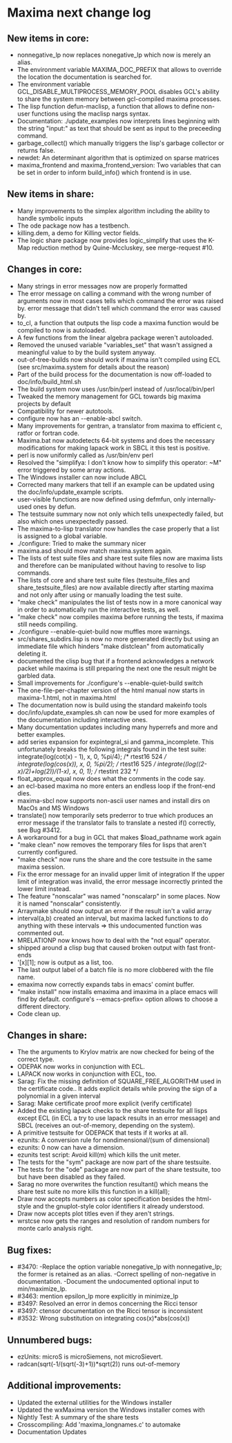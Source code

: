 Maxima next change log
======================

New items in core:
------------------
 * nonnegative_lp now replaces nonegative_lp which now is merely an alias.
 * The environment variable MAXIMA_DOC_PREFIX that allows to override the
   location the documentation is searched for.
 * The environment variable GCL_DISABLE_MULTIPROCESS_MEMORY_POOL disables
   GCL's ability to share the system memory between gcl-compiled maxima
   processes.
 * The lisp function defun-maclisp, a function that allows to define 
   non-user functions using the maclisp nargs syntax.
 * Documentation: ./update_examples now interprets lines beginning with 
   the string "input:" as text that should be sent as input to the 
   preceeding command.
 * garbage_collect() which manually triggers the lisp's garbage collector 
   or returns false.
 * newdet: An determinant algorithm that is optimized on sparse matrices
 * maxima_frontend and maxima_frontend_version: Two variables that can be
   set in order to inform build_info() which frontend is in use.

New items in share:
-------------------
 * Many improvements to the simplex algorithm including the ability to handle
   symbolic inputs
 * The ode package now has a testbench.
 * killing.dem, a demo for Killing vector fields.
 * The logic share package now provides logic_simplify that uses the
   K-Map reduction method by Quine-Mccluskey, see merge-request #10.

Changes in core:
----------------
 * Many strings in error messages now are properly formatted
 * The error message on calling a command with the wrong number of arguments
   now in most cases tells which command the error was raised by.
   error message that didn't tell which command the error was caused by.
 * to_cl, a function that outputs the lisp code a maxima function would be 
   compiled to now is autoloaded.
 * A few functions from the linear algebra package weren't autoloaded.
 * Removed the unused variable "variables_set" that wasn't assigned a meaningful
   value to by the build system anyway.
 * out-of-tree-builds now should work if maxima isn't compiled using ECL 
   (see src/maxima.system for details about the reason)
 * Part of the build process for the documentation is now off-loaded to 
   doc/info/build_html.sh 
 * The build system now uses /usr/bin/perl instead of /usr/local/bin/perl
 * Tweaked the memory management for GCL towards big maxima projects by default
 * Compatibility for newer autotools.
 * configure now has an --enable-abcl switch.
 * Many improvements for gentran, a translator from maxima to efficient
   c, ratfor or fortran code.
 * Maxima.bat now autodetects 64-bit systems and does the necessary
   modifications for making lapack work in SBCL it this test is positive.
 * perl is now uniformly called as /usr/bin/env perl
 * Resolved the "simplifya: I don't know how to simplify this operator: ~M"
   error triggered by some array actions.
 * The Windows installer can now include ABCL
 * Corrected many markers that tell if an example can be updated using the 
   doc/info/update_example scripts.
 * user-visible functions are now defined using defmfun, only internally-used
   ones by defun.
 * The testsuite summary now not only which tells unexpectedly failed, but also
   which ones unexpectedly passed.
 * The maxima-to-lisp translator now handles the case properly that a list
   is assigned to a global variable.
 * ./configure: Tried to make the summary nicer
 * maxima.asd should mow match maxima.system again.
 * The lists of test suite files and share test suite files now are maxima lists
   and therefore can be manipulated without having to resolve to lisp commands.
 * The lists of core and share test suite files (testsuite_files and 
   share_testsuite_files) are now available directly after starting maxima and 
   not only after using or manually loading the test suite.
 * "make check" manipulates the list of tests now in a more canonical way in order
   to automatically run the interactive tests, as well.
 * "make check" now compiles maxima before running the tests, if maxima still 
    needs compiling.
 * ./configure --enable-quiet-build now muffles more warnings.
 * src/shares_subdirs.lisp is now no more generated directly but using an 
   immediate file which hinders "make distclean" from automatically deleting it.
 * documented the clisp bug that if a frontend acknowledges a network packet 
   while maxima is still preparing the next one the result might be garbled
   data.
 * Small improvements for ./configure's --enable-quiet-build switch
 * The one-file-per-chapter version of the html manual now starts in 
   maxima-1.html, not in maxima.html
 * The documentation now is build using the standard makeinfo tools
 * doc/info/update_examples.sh can now be used for more examples of the 
   documentation including interactive ones.
 * Many documentation updates including many hyperrefs and more and better 
   examples.
 * add series expansion for expintegral_si and gamma_incomplete. This
   unfortunately breaks the following integrals found in the test suite:
     integrate(log(cot(x) - 1), x, 0, %pi/4);           /* rtest16  524 */
     integrate(log(cos(x)), x, 0, %pi/2);               /* rtest16  525 */
     integrate((log((2-x)/2)+log(2))/(1-x), x, 0, 1);   /* rtestint 232 */
 * float_approx_equal now does what the comments in the code say.
 * an ecl-based maxima no more enters an endless loop if the front-end dies.
 * maxima-sbcl now supports non-ascii user names and install dirs on MacOs 
   and MS Windows
 * translate() now temporarily sets prederror to true which produces an
   error message if the translator fails to translate a nested if() 
   correctly, see Bug #3412.
 * A workaround for a bug in GCL that makes $load_pathname work again
 * "make clean" now removes the temporary files for lisps that aren't
   currently configured.
 * "make check" now runs the share and the core testsuite in the same
   maxima session.
 * Fix the error message for an invalid upper limit of integration
   If the upper limit of integration was invalid, the error message
   incorrectly printed the lower limit instead.
 * The feature "nonscalar" was named "nonscalarp" in some places.
   Now it is named "nonscalar" consistently. 
 * Arraymake should now output an error if the result isn't a valid array
 * interval(a,b) created an interval, but maxima lacked functions to do
   anything with these intervals => this undocumented function was 
   commented out.
 * MRELATIONP now knows how to deal with the "not equal" operator.
 * shipped around a clisp bug that caused broken output with fast front-ends
 * '[x][1]; now is output as a list, too.
 * The last output label of a batch file is no more clobbered with the file
   name.
 * emaxima now correctly expands tabs in emacs' comint buffer.
 * "make install" now installs emaxima and imaxima in a place emacs will 
   find by default. configure's --emacs-prefix= option allows to choose
   a different directory.
 * Code clean up.
 
Changes in share:
--------------
 *  The the arguments to Krylov matrix are now checked for being of the 
    correct type.
 *  ODEPAK now works in conjunction with ECL.
 *  LAPACK now works in conjunction with ECL, too.
 *  Sarag: Fix the missing definition of SQUARE_FREE_ALGORITHM used in the 
    certificate code.. It adds explicit details while proving the sign of 
	a polynomial in a given interval
 *  Sarag: Make certificate proof more explicit (verify certificate)
 *  Added the existing lapack checks to the share testsuite for all lisps
    except ECL (in ECL a try to use lapack results in an error message)
	and SBCL (receives an out-of-memory, depending on the system).
 *  A primitive testsuite for ODEPACK that tests if it works at all.
 *  ezunits: A conversion rule for nondimensional/(sum of dimensional)
 *  ezunits: 0 now can have a dimension.
 *  ezunits test script: Avoid kill(m) which kills the unit meter.
 *  The tests for the "sym" package are now part of the share testsuite.
 *  The tests for the "ode" package are now part of the share testsuite, too
    but have been disabled as they failed.
 *  Sarag no more overwrites the function resultant() which means the 
    share test suite no more kills this function in a kill(all);
 *  Draw now accepts numbers as color specification besides the html-style
    and the gnuplot-style color identifiers it already understood.
 *  Draw now accepts plot titles even if they aren't strings.
 *  wrstcse now gets the ranges and resolution of random numbers for monte
    carlo analysis right.

Bug fixes:
----------
 * #3470: 
    -Replace the option variable nonegative_lp with nonnegative_lp; the
      former is retained as an alias.
    -Correct spelling of non-negative in documentation.
    -Document the undocumented optional input <all> to min/maximize_lp.
 * #3463: mention epsilon_lp more explicitly in minimize_lp
 * #3497: Resolved an error in demos concerning the Ricci tensor
 * #3497: ctensor documentation on the Ricci tensor is inconsistent
 * #3532: Wrong substitution on integrating cos(x)*abs(cos(x))
 
Unnumbered bugs:
----------------
 * ezUnits: microS is microSiemens, not microSievert.
 * radcan(sqrt(-1/(sqrt(-3)+1))*sqrt(2)) runs out-of-memory
 
Additional improvements:
------------------------
 * Updated the external utilities for the Windows installer
 * Updated the wxMaxima version the Windows installer comes with
 * Nightly Test: A summary of the share tests
 * Crosscompiling: Add 'maxima_longnames.c' to automake
 * Documentation Updates


